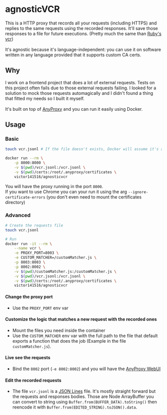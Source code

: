 # agnosticVCR

This is a HTTP proxy that records all your requests (including HTTPS) and replies to the same requests using the recorded responses. It'll save those responses to a file for future executions. (Pretty much the same than [Ruby's vcr](https://github.com/vcr/vcr))\
\
It's agnostic because it's language-independent: you can use it on software written in any language provided that it supports custom CA certs.

## Why

I work on a frontend project that does a lot of external requests. Tests on this project often fails due to those external requests failing. I looked for a solution to mock those requests automagically and I didn't found a thing that fitted my needs so I built it myself.\
\
It's built on top of [AnyProxy](https://anyproxy.io/) and you can run it easily using Docker.

## Usage

### Basic

```bash
touch vcr.jsonl # If the file doesn't exists, Docker will assume it's a directory and will create it

docker run --rm \
    -p 8000:8000 \
    -v $(pwd)/vcr.jsonl:/vcr.jsonl \
    -v $(pwd)/certs:/root/.anyproxy/certificates \
    victor141516/agnosticvcr
```

You will have the proxy running in the port `8000`.\
If you want to use Chrome you can your run it using the arg `--ignore-certificate-errors` (you don't even need to mount the certificates directory)

### Advanced

```bash
# Create the requests file
touch vcr.jsonl

# Run
docker run -it --rm \
    --name vcr \
    -e PROXY_PORT=8003 \
    -e CUSTOM_MATCHER=/customMatcher.js \
    -p 8003:8003 \
    -p 8002:8002 \
    -v $(pwd)/customMatcher.js:/customMatcher.js \
    -v $(pwd)/vcr.jsonl:/vcr.jsonl \
    -v $(pwd)/certs:/root/.anyproxy/certificates \
    victor141516/agnosticvcr
```

#### Change the proxy port

-   Use the `PROXY_PORT` env var

#### Customize the logic that matches a new request with the recorded ones

-   Mount the files you need inside the container
-   Use the `CUSTOM_MATCHER` env var with the full path to the file that default exports a function that does the job (Example in the file `customMatcher.js`).

#### Live see the requests

-   Bind the `8002` port (`-e 8002:8002`) and you will have the [AnyProxy WebUI](https://gw.alipayobjects.com/zos/rmsportal/JoxHUbVhXNedsPUUilnj.gif)

#### Edit the recorded requests

-   The file `vcr.jsonl` is a [JSON Lines](http://jsonlines.org/) file. It's mostly straight forward but the requests and responses bodies. Those are Node ArrayBuffer you can convert to string using `Buffer.from(BUFFER_DATA).toString()` then reencode it with `Buffer.from(EDITED_STRING).toJSON().data`.
